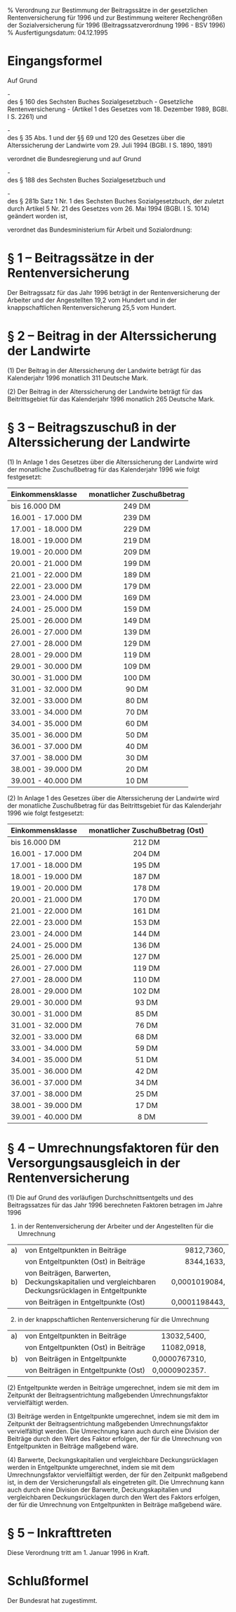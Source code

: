 % Verordnung zur Bestimmung der Beitragssätze in der gesetzlichen Rentenversicherung für 1996 und zur Bestimmung weiterer Rechengrößen der Sozialversicherung für 1996  (Beitragssatzverordnung 1996 - BSV 1996)
% Ausfertigungsdatum: 04.12.1995
 
# Eingangsformel

Auf Grund

\-  
des § 160 des Sechsten Buches Sozialgesetzbuch - Gesetzliche Rentenversicherung - (Artikel 1 des Gesetzes vom 18. Dezember 1989, BGBl. I S. 2261) und

\-  
des § 35 Abs. 1 und der §§ 69 und 120 des Gesetzes über die Alterssicherung der Landwirte vom 29. Juli 1994 (BGBl. I S. 1890, 1891)

verordnet die Bundesregierung und auf Grund

\-  
des § 188 des Sechsten Buches Sozialgesetzbuch und

\-  
des § 281b Satz 1 Nr. 1 des Sechsten Buches Sozialgesetzbuch, der zuletzt durch Artikel 5 Nr. 21 des Gesetzes vom 26. Mai 1994 (BGBl. I S. 1014) geändert worden ist,

verordnet das Bundesministerium für Arbeit und Sozialordnung:

# § 1 – Beitragssätze in der Rentenversicherung

Der Beitragssatz für das Jahr 1996 beträgt in der Rentenversicherung der Arbeiter und der Angestellten 19,2 vom Hundert und in der knappschaftlichen Rentenversicherung 25,5 vom Hundert.

# § 2 – Beitrag in der Alterssicherung der Landwirte

(1) Der Beitrag in der Alterssicherung der Landwirte beträgt für das Kalenderjahr 1996 monatlich 311 Deutsche Mark.

(2) Der Beitrag in der Alterssicherung der Landwirte beträgt für das Beitrittsgebiet für das Kalenderjahr 1996 monatlich 265 Deutsche Mark.

# § 3 – Beitragszuschuß in der Alterssicherung der Landwirte

(1) In Anlage 1 des Gesetzes über die Alterssicherung der Landwirte wird der monatliche Zuschußbetrag für das Kalenderjahr 1996 wie folgt festgesetzt:  

| Einkommensklasse   | monatlicher Zuschußbetrag |
|:-------------------|:-------------------------:|
| bis 16.000 DM      |          249 DM           |
| 16.001 - 17.000 DM |          239 DM           |
| 17.001 - 18.000 DM |          229 DM           |
| 18.001 - 19.000 DM |          219 DM           |
| 19.001 - 20.000 DM |          209 DM           |
| 20.001 - 21.000 DM |          199 DM           |
| 21.001 - 22.000 DM |          189 DM           |
| 22.001 - 23.000 DM |          179 DM           |
| 23.001 - 24.000 DM |          169 DM           |
| 24.001 - 25.000 DM |          159 DM           |
| 25.001 - 26.000 DM |          149 DM           |
| 26.001 - 27.000 DM |          139 DM           |
| 27.001 - 28.000 DM |          129 DM           |
| 28.001 - 29.000 DM |          119 DM           |
| 29.001 - 30.000 DM |          109 DM           |
| 30.001 - 31.000 DM |          100 DM           |
| 31.001 - 32.000 DM |           90 DM           |
| 32.001 - 33.000 DM |           80 DM           |
| 33.001 - 34.000 DM |           70 DM           |
| 34.001 - 35.000 DM |           60 DM           |
| 35.001 - 36.000 DM |           50 DM           |
| 36.001 - 37.000 DM |           40 DM           |
| 37.001 - 38.000 DM |           30 DM           |
| 38.001 - 39.000 DM |           20 DM           |
| 39.001 - 40.000 DM |           10 DM           |

(2) In Anlage 1 des Gesetzes über die Alterssicherung der Landwirte wird der monatliche Zuschußbetrag für das Beitrittsgebiet für das Kalenderjahr 1996 wie folgt festgesetzt:  

| Einkommensklasse   | monatlicher Zuschußbetrag (Ost) |
|:-------------------|:-------------------------------:|
| bis 16.000 DM      |             212 DM              |
| 16.001 - 17.000 DM |             204 DM              |
| 17.001 - 18.000 DM |             195 DM              |
| 18.001 - 19.000 DM |             187 DM              |
| 19.001 - 20.000 DM |             178 DM              |
| 20.001 - 21.000 DM |             170 DM              |
| 21.001 - 22.000 DM |             161 DM              |
| 22.001 - 23.000 DM |             153 DM              |
| 23.001 - 24.000 DM |             144 DM              |
| 24.001 - 25.000 DM |             136 DM              |
| 25.001 - 26.000 DM |             127 DM              |
| 26.001 - 27.000 DM |             119 DM              |
| 27.001 - 28.000 DM |             110 DM              |
| 28.001 - 29.000 DM |             102 DM              |
| 29.001 - 30.000 DM |              93 DM              |
| 30.001 - 31.000 DM |              85 DM              |
| 31.001 - 32.000 DM |              76 DM              |
| 32.001 - 33.000 DM |              68 DM              |
| 33.001 - 34.000 DM |              59 DM              |
| 34.001 - 35.000 DM |              51 DM              |
| 35.001 - 36.000 DM |              42 DM              |
| 36.001 - 37.000 DM |              34 DM              |
| 37.001 - 38.000 DM |              25 DM              |
| 38.001 - 39.000 DM |              17 DM              |
| 39.001 - 40.000 DM |              8 DM               |

# § 4 – Umrechnungsfaktoren für den Versorgungsausgleich in der Rentenversicherung

(1) Die auf Grund des vorläufigen Durchschnittsentgelts und des Beitragssatzes für das Jahr 1996 berechneten Faktoren betragen im Jahre 1996

1. in der Rentenversicherung der Arbeiter und der Angestellten für die Umrechnung

  

|     |                                                                                                    |               |
|:-------|:--------------------------------------|-------------------------:|
| a) | von Entgeltpunkten in Beiträge                                                                     |    9812,7360, |
|     | von Entgeltpunkten (Ost) in Beiträge                                                               |    8344,1633, |
| b) | von Beiträgen, Barwerten, Deckungskapitalien und vergleichbaren Deckungsrücklagen in Entgeltpunkte | 0,0001019084, |
|     | von Beiträgen in Entgeltpunkte (Ost)                                                               | 0,0001198443, |

2. in der knappschaftlichen Rentenversicherung für die Umrechnung

  

|     |                                      |               |
|:----|:-------------------------------------|--------------:|
| a) | von Entgeltpunkten in Beiträge       |   13032,5400, |
|     | von Entgeltpunkten (Ost) in Beiträge |   11082,0918, |
| b) | von Beiträgen in Entgeltpunkte       | 0,0000767310, |
|     | von Beiträgen in Entgeltpunkte (Ost) | 0,0000902357. |

(2) Entgeltpunkte werden in Beiträge umgerechnet, indem sie mit dem im Zeitpunkt der Beitragsentrichtung maßgebenden Umrechnungsfaktor vervielfältigt werden.

(3) Beiträge werden in Entgeltpunkte umgerechnet, indem sie mit dem im Zeitpunkt der Beitragsentrichtung maßgebenden Umrechnungsfaktor vervielfältigt werden. Die Umrechnung kann auch durch eine Division der Beiträge durch den Wert des Faktor erfolgen, der für die Umrechnung von Entgeltpunkten in Beiträge maßgebend wäre.

(4) Barwerte, Deckungskapitalien und vergleichbare Deckungsrücklagen werden in Entgeltpunkte umgerechnet, indem sie mit dem Umrechnungsfaktor vervielfältigt werden, der für den Zeitpunkt maßgebend ist, in dem der Versicherungsfall als eingetreten gilt. Die Umrechnung kann auch durch eine Division der Barwerte, Deckungskapitalien und vergleichbaren Deckungsrücklagen durch den Wert des Faktors erfolgen, der für die Umrechnung von Entgeltpunkten in Beiträge maßgebend wäre.

# § 5 – Inkrafttreten

Diese Verordnung tritt am 1. Januar 1996 in Kraft.

# Schlußformel

Der Bundesrat hat zugestimmt.
